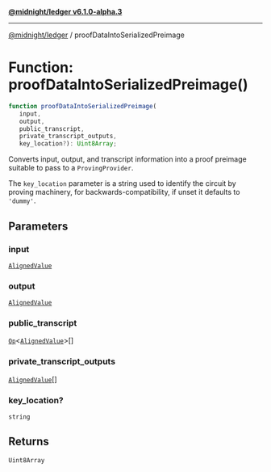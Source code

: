 [**@midnight/ledger v6.1.0-alpha.3**](../README.md)

***

[@midnight/ledger](../globals.md) / proofDataIntoSerializedPreimage

# Function: proofDataIntoSerializedPreimage()

```ts
function proofDataIntoSerializedPreimage(
   input, 
   output, 
   public_transcript, 
   private_transcript_outputs, 
   key_location?): Uint8Array;
```

Converts input, output, and transcript information into a proof preimage
suitable to pass to a `ProvingProvider`.

The `key_location` parameter is a string used to identify the circuit by
proving machinery, for backwards-compatibility, if unset it defaults to
`'dummy'`.

## Parameters

### input

[`AlignedValue`](../type-aliases/AlignedValue.md)

### output

[`AlignedValue`](../type-aliases/AlignedValue.md)

### public\_transcript

[`Op`](../type-aliases/Op.md)\<[`AlignedValue`](../type-aliases/AlignedValue.md)\>[]

### private\_transcript\_outputs

[`AlignedValue`](../type-aliases/AlignedValue.md)[]

### key\_location?

`string`

## Returns

`Uint8Array`
